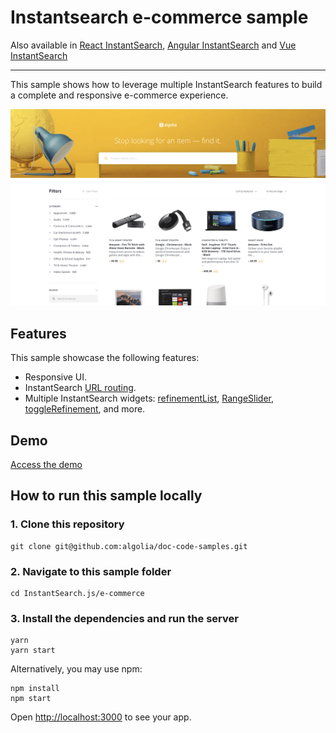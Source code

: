 # Instantsearch e-commerce sample

Also available in [React InstantSearch](../../React%20InstantSearch/e-commerce/), [Angular InstantSearch](../../Angular%20InstantSearch/e-commerce/) and [Vue InstantSearch](../../Vue%20InstantSearch/e-commerce/)

---

This sample shows how to leverage multiple InstantSearch features to build a complete and responsive e-commerce experience.

<p align="center"><img src="capture.png?raw=true" alt="A capture of the Algolia InstantSearch e-commerce demo" /></p>

## Features

This sample showcase the following features:

- Responsive UI.
- InstantSearch [URL routing](https://www.algolia.com/doc/guides/building-search-ui/going-further/routing-urls/js/).
- Multiple InstantSearch widgets: [refinementList](https://www.algolia.com/doc/api-reference/widgets/refinement-list/js/), [RangeSlider](https://www.algolia.com/doc/api-reference/widgets/range-slider/js/), [toggleRefinement](https://www.algolia.com/doc/api-reference/widgets/toggle-refinement/js/), and more. 

## Demo

[Access the demo](https://codesandbox.io/s/github/algolia/doc-code-samples/tree/master/InstantSearch.js/e-commerce)

## How to run this sample locally

### 1. Clone this repository

```
git clone git@github.com:algolia/doc-code-samples.git
```

### 2. Navigate to this sample folder

```
cd InstantSearch.js/e-commerce
```

### 3. Install the dependencies and run the server

```
yarn
yarn start
```

Alternatively, you may use npm:

```
npm install
npm start
```

Open <http://localhost:3000> to see your app.
